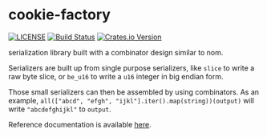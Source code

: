 # cookie-factory

[![LICENSE](https://img.shields.io/badge/License-MIT-blue.svg)](LICENSE)
[![Build Status](https://travis-ci.org/rust-bakery/cookie-factory.svg?branch=master)](https://travis-ci.org/rust-bakery/cookie-factory)
[![Crates.io Version](https://img.shields.io/crates/v/cookie-factory.svg)](https://crates.io/crates/cookie-factory)

serialization library built with a combinator design similar to nom.

Serializers are built up from single purpose serializers, like `slice`
to write a raw byte slice, or `be_u16` to write a `u16` integer in big
endian form.

Those small serializers can then be assembled by using combinators.
As an example, `all(["abcd", "efgh", "ijkl"].iter().map(string))(output)`
will write `"abcdefghijkl"` to `output`.

Reference documentation is available [here](https://docs.rs/cookie-factory/).
